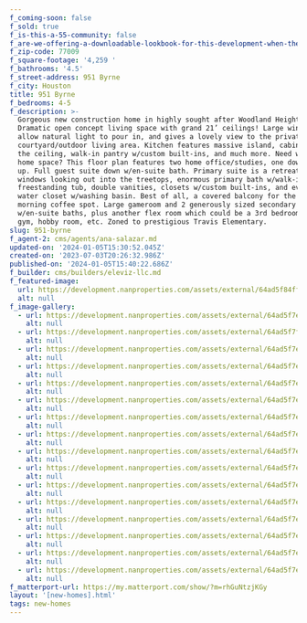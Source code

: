 ```yaml
---
f_coming-soon: false
f_sold: true
f_is-this-a-55-community: false
f_are-we-offering-a-downloadable-lookbook-for-this-development-when-they-submit-their-contact-info: false
f_zip-code: 77009
f_square-footage: '4,259 '
f_bathrooms: '4.5'
f_street-address: 951 Byrne
f_city: Houston
title: 951 Byrne
f_bedrooms: 4-5
f_description: >-
  Gorgeous new construction home in highly sought after Woodland Heights!
  Dramatic open concept living space with grand 21’ ceilings! Large windows
  allow natural light to pour in, and gives a lovely view to the private
  courtyard/outdoor living area. Kitchen features massive island, cabinets to
  the ceiling, walk-in pantry w/custom built-ins, and much more. Need work from
  home space? This floor plan features two home office/studies, one down, one
  up. Full guest suite down w/en-suite bath. Primary suite is a retreat! Large
  windows looking out into the treetops, enormous primary bath w/walk-in shower,
  freestanding tub, double vanities, closets w/custom built-ins, and even a
  water closet w/washing basin. Best of all, a covered balcony for the perfect
  morning coffee spot. Large gameroom and 2 generously sized secondary bedrooms
  w/en-suite baths, plus another flex room which could be a 3rd bedroom, indoor
  gym, hobby room, etc. Zoned to prestigious Travis Elementary.
slug: 951-byrne
f_agent-2: cms/agents/ana-salazar.md
updated-on: '2024-01-05T15:30:52.045Z'
created-on: '2023-07-03T20:26:32.986Z'
published-on: '2024-01-05T15:40:22.686Z'
f_builder: cms/builders/eleviz-llc.md
f_featured-image:
  url: https://development.nanproperties.com/assets/external/64ad5f84ff08de38f942a9bc_byrne.jpeg
  alt: null
f_image-gallery:
  - url: https://development.nanproperties.com/assets/external/64ad5f7ebe1df5d46ba94d9d_by17.jpeg
    alt: null
  - url: https://development.nanproperties.com/assets/external/64ad5f7f85c622c63b1faf92_bye14.jpeg
    alt: null
  - url: https://development.nanproperties.com/assets/external/64ad5f7ed74561e789f19dfa_by13.jpeg
    alt: null
  - url: https://development.nanproperties.com/assets/external/64ad5f7ebe1df5d46ba94d8e_byn12.jpeg
    alt: null
  - url: https://development.nanproperties.com/assets/external/64ad5f7ee77dee008f97544b_by12.jpeg
    alt: null
  - url: https://development.nanproperties.com/assets/external/64ad5f7e7ca57b49e26a0672_by11.jpeg
    alt: null
  - url: https://development.nanproperties.com/assets/external/64ad5f7ec2f2b17282e28468_nyrne10.jpeg
    alt: null
  - url: https://development.nanproperties.com/assets/external/64ad5f7ec2f2b17282e28448_byn9.jpeg
    alt: null
  - url: https://development.nanproperties.com/assets/external/64ad5f7ef078ec94d6556f9c_bun8.jpeg
    alt: null
  - url: https://development.nanproperties.com/assets/external/64ad5f7ee77dee008f97543c_byrn7.jpeg
    alt: null
  - url: https://development.nanproperties.com/assets/external/64ad5f7e585923fae3a8d903_byen6.jpeg
    alt: null
  - url: https://development.nanproperties.com/assets/external/64ad5f7ed74561e789f19e1f_byrne5.jpeg
    alt: null
  - url: https://development.nanproperties.com/assets/external/64ad5f7e585923fae3a8d8e1_byrne204.jpeg
    alt: null
  - url: https://development.nanproperties.com/assets/external/64ad5f7e0881a860ba06088b_byrne203.jpeg
    alt: null
  - url: https://development.nanproperties.com/assets/external/64ad5f7ee77dee008f97545a_byrne202.jpeg
    alt: null
  - url: https://development.nanproperties.com/assets/external/64ad5f7e585923fae3a8d8c1_byrne201.jpeg
    alt: null
f_matterport-url: https://my.matterport.com/show/?m=rhGuNtzjKGy
layout: '[new-homes].html'
tags: new-homes
---
```



